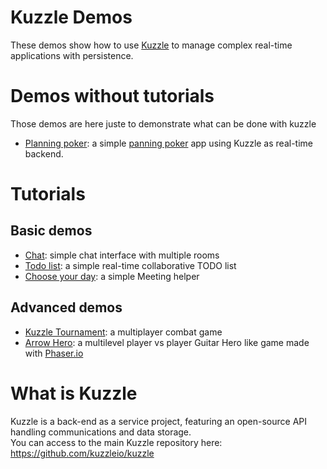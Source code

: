 # Kuzzle Demos

These demos show how to use [Kuzzle](https://github.com/kuzzleio/kuzzle) to manage complex real-time applications with persistence.  

# Demos without tutorials
Those demos are here juste to demonstrate what can be done with kuzzle
* [Planning poker](planning-poker): a simple [panning poker](https://fr.wikipedia.org/wiki/Planning_poker) app using Kuzzle as real-time backend.

# Tutorials

## Basic demos

* [Chat](chat/tutorial.md): simple chat interface with multiple rooms
* [Todo list](todolist/tutorial.md): a simple real-time collaborative TODO list
* [Choose your day](chooseyourday/tutorial.md): a simple Meeting helper

## Advanced demos

* [Kuzzle Tournament](tournament/tutorial.md): a multiplayer combat game
* [Arrow Hero](arrow-hero/tutorial.md): a multilevel player vs player Guitar Hero like game made with [Phaser.io](http://phaser.io)

# What is Kuzzle

Kuzzle is a back-end as a service project, featuring an open-source API handling communications and data storage.  
You can access to the main Kuzzle repository here: https://github.com/kuzzleio/kuzzle
